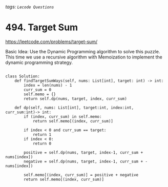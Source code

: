 ###### tags: `Lecode Questions`

# 494. Target Sum

https://leetcode.com/problems/target-sum/

Basic Idea: Use the Dynamic Programming algorithm to solve this puzzle.  This time we use a recursive algorithm with Memoization to implement the dynamic programming strategy.  


```python=

class Solution:
    def findTargetSumWays(self, nums: List[int], target: int) -> int:
        index = len(nums) - 1
        curr_sum = 0
        self.memo = {}
        return self.dp(nums, target, index, curr_sum)
    
    def dp(self, nums: List[int], target:int, index:int, curr_sum:int)-> int:
        if (index, curr_sum) in self.memo:
            return self.memo[(index, curr_sum)]
        
        if index < 0 and curr_sum == target:
            return 1
        if index < 0:
            return 0 
        
        positive = self.dp(nums, target, index-1, curr_sum + nums[index])
        negative = self.dp(nums, target, index-1, curr_sum + -nums[index])
        
        self.memo[(index, curr_sum)] = positive + negative
        return self.memo[(index, curr_sum)]
```



